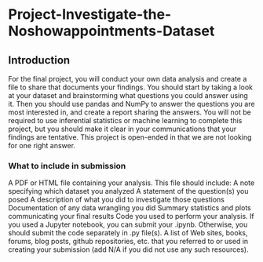 # Project-Investigate-the-Noshowappointments-Dataset

## Introduction
For the final project, you will conduct your own data analysis and create a file to share that documents your findings. You should start by taking a look at your dataset and brainstorming what questions you could answer using it. Then you should use pandas and NumPy to answer the questions you are most interested in, and create a report sharing the answers. You will not be required to use inferential statistics or machine learning to complete this project, but you should make it clear in your communications that your findings are tentative. This project is open-ended in that we are not looking for one right answer.


### What to include in submission
A PDF or HTML file containing your analysis. This file should include:
A note specifying which dataset you analyzed
A statement of the question(s) you posed
A description of what you did to investigate those questions
Documentation of any data wrangling you did
Summary statistics and plots communicating your final results
Code you used to perform your analysis. If you used a Jupyter notebook, you can submit your .ipynb. Otherwise, you should submit the code separately in .py file(s).
A list of Web sites, books, forums, blog posts, github repositories, etc. that you referred to or used in creating your submission (add N/A if you did not use any such resources).
